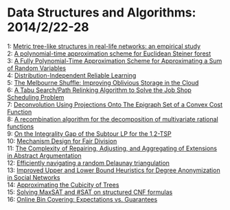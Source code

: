 # Data Structures and Algorithms: 2014/2/22-28  
1: [Metric tree-like structures in real-life networks: an empirical study](https://doi.org/10.48550/arXiv.1402.3364)  
2: [A polynomial-time approximation scheme for Euclidean Steiner forest](https://doi.org/10.48550/arXiv.1302.7270)  
3: [A Fully Polynomial-Time Approximation Scheme for Approximating a Sum of  Random Variables](https://doi.org/10.48550/arXiv.1303.6071)  
4: [Distribution-Independent Reliable Learning](https://doi.org/10.48550/arXiv.1402.5164)  
5: [The Melbourne Shuffle: Improving Oblivious Storage in the Cloud](https://doi.org/10.48550/arXiv.1402.5524)  
6: [A Tabu Search/Path Relinking Algorithm to Solve the Job Shop Scheduling  Problem](https://doi.org/10.48550/arXiv.1402.5613)  
7: [Deconvolution Using Projections Onto The Epigraph Set of a Convex Cost  Function](https://doi.org/10.48550/arXiv.1402.5818)  
8: [A recombination algorithm for the decomposition of multivariate rational  functions](https://doi.org/10.48550/arXiv.1011.0972)  
9: [On the Integrality Gap of the Subtour LP for the 1,2-TSP](https://doi.org/10.48550/arXiv.1107.1630)  
10: [Mechanism Design for Fair Division](https://doi.org/10.48550/arXiv.1212.1522)  
11: [The Complexity of Repairing, Adjusting, and Aggregating of Extensions in  Abstract Argumentation](https://doi.org/10.48550/arXiv.1402.6109)  
12: [Efficiently navigating a random Delaunay triangulation](https://doi.org/10.48550/arXiv.1402.6148)  
13: [Improved Upper and Lower Bound Heuristics for Degree Anonymization in  Social Networks](https://doi.org/10.48550/arXiv.1402.6239)  
14: [Approximating the Cubicity of Trees](https://doi.org/10.48550/arXiv.1402.6310)  
15: [Solving MaxSAT and #SAT on structured CNF formulas](https://doi.org/10.48550/arXiv.1402.6485)  
16: [Online Bin Covering: Expectations vs. Guarantees](https://doi.org/10.48550/arXiv.1309.6477)  